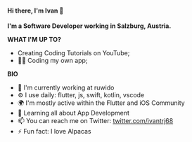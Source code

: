#### Hi there, I'm Ivan 👋
**I'm a Software Developer working in Salzburg, Austria.**

**WHAT I'M UP TO?**
- Creating Coding Tutorials on YouTube;
- 👨‍💻 Coding my own app;

**BIO**
- 🏢 I'm currently working at ruwido
- ⚙️ I use daily: flutter, js, swift, kotlin, vscode
- 🌍 I'm mostly active within the Flutter and iOS Community
- 🌱 Learning all about App Development
- 📫 You can reach me on Twitter: [twitter.com/ivantrj68](https://twitter.com/ivantrj68)
- ⚡️ Fun fact: I love Alpacas




<!---
ivantrj/ivantrj is a ✨ special ✨ repository because its `README.md` (this file) appears on your GitHub profile.
You can click the Preview link to take a look at your changes.
--->
